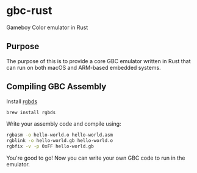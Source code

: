 # gbc-rust
Gameboy Color emulator in Rust

## Purpose

The purpose of this is to provide a core GBC emulator written in Rust that can run on both macOS and ARM-based embedded systems.

## Compiling GBC Assembly

Install [rgbds](https://rgbds.gbdev.io/)

```bash
brew install rgbds
```

Write your assembly code and compile using:

```bash
rgbasm -o hello-world.o hello-world.asm
rgblink -o hello-world.gb hello-world.o
rgbfix -v -p 0xFF hello-world.gb
```

You're good to go! Now you can write your own GBC code to run in the emulator.
